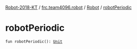 [Robot-2018-KT](../../index.md) / [frc.team4096.robot](../index.md) / [Robot](index.md) / [robotPeriodic](./robot-periodic.md)

# robotPeriodic

`fun robotPeriodic(): `[`Unit`](https://kotlinlang.org/api/latest/jvm/stdlib/kotlin/-unit/index.html)